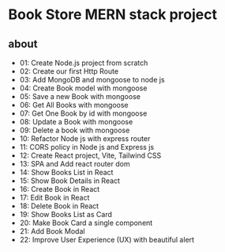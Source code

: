# Book Store MERN stack project

## about

-   01: Create Node.js project from scratch
-   02: Create our first Http Route
-   03: Add MongoDB and mongoose to node js
-   04: Create Book model with mongoose
-   05: Save a new Book with mongoose
-   06: Get All Books with mongoose
-   07: Get One Book by id with mongoose
-   08: Update a Book with mongoose
-   09: Delete a book with mongoose
-   10: Refactor Node js with express router
-   11: CORS policy in Node js and Express js
-   12: Create React project, Vite, Tailwind CSS
-   13: SPA and Add react router dom
-   14: Show Books List in React
-   15: Show Book Details in React
-   16: Create Book in React
-   17: Edit Book in React
-   18: Delete Book in React
-   19: Show Books List as Card
-   20: Make Book Card a single component
-   21: Add Book Modal
-   22: Improve User Experience (UX) with beautiful alert